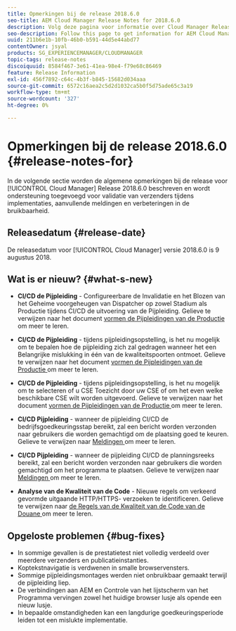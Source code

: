 ```yaml
---
title: Opmerkingen bij de release 2018.6.0
seo-title: AEM Cloud Manager Release Notes for 2018.6.0
description: Volg deze pagina voor informatie over Cloud Manager Release 2018.6.0.
seo-description: Follow this page to get information for AEM Cloud Manager Release 2018.6.0.
uuid: 211b6e1b-10fb-46b0-b591-44d5e44abd77
contentOwner: jsyal
products: SG_EXPERIENCEMANAGER/CLOUDMANAGER
topic-tags: release-notes
discoiquuid: 8584f467-3e61-41ea-98e4-f79e68c86469
feature: Release Information
exl-id: 456f7892-c64c-4b3f-b845-15682d034aaa
source-git-commit: 6572c16aea2c5d2d1032ca5b0f5d75ade65c3a19
workflow-type: tm+mt
source-wordcount: '327'
ht-degree: 0%

---
```


# Opmerkingen bij de release 2018.6.0 {#release-notes-for}

In de volgende sectie worden de algemene opmerkingen bij de release voor [!UICONTROL Cloud Manager] Release 2018.6.0 beschreven en wordt ondersteuning toegevoegd voor validatie van verzenders tijdens implementaties, aanvullende meldingen en verbeteringen in de bruikbaarheid.

## Releasedatum {#release-date}

De releasedatum voor [!UICONTROL Cloud Manager] versie 2018.6.0 is 9 augustus 2018.

## Wat is er nieuw? {#what-s-new}

* **CI/CD de Pijpleiding** - Configureerbare de Invalidatie en het Blozen van het Geheime voorgeheugen van Dispatcher op zowel Stadium als Productie tijdens CI/CD de uitvoering van de Pijpleiding. Gelieve te verwijzen naar het document [ vormen de Pijpleidingen van de Productie ](/help/using/production-pipelines.md) om meer te leren.

* **CI/CD de Pijpleiding** - tijdens pijpleidingsopstelling, is het nu mogelijk om te bepalen hoe de pijpleiding zich zal gedragen wanneer het een Belangrijke mislukking in één van de kwaliteitspoorten ontmoet. Gelieve te verwijzen naar het document [ vormen de Pijpleidingen van de Productie ](/help/using/production-pipelines.md) om meer te leren.

* **CI/CD de Pijpleiding** - tijdens pijpleidingsopstelling, is het nu mogelijk om te selecteren of u CSE Toezicht door uw CSE of om het even welke beschikbare CSE wilt worden uitgevoerd. Gelieve te verwijzen naar het document [ vormen de Pijpleidingen van de Productie ](/help/using/production-pipelines.md) om meer te leren.

* **CI/CD Pijpleiding** - wanneer de pijpleiding CI/CD de bedrijfsgoedkeuringsstap bereikt, zal een bericht worden verzonden naar gebruikers die worden gemachtigd om de plaatsing goed te keuren. Gelieve te verwijzen naar [ Meldingen ](/help/using/notifications.md) om meer te leren.

* **CI/CD Pijpleiding** - wanneer de pijpleiding CI/CD de planningsreeks bereikt, zal een bericht worden verzonden naar gebruikers die worden gemachtigd om het programma te plaatsen. Gelieve te verwijzen naar [ Meldingen ](/help/using/notifications.md) om meer te leren.

* **Analyse van de Kwaliteit van de Code** - Nieuwe regels om verkeerd gevormde uitgaande HTTP/HTTPS- verzoeken te identificeren. Gelieve te verwijzen naar [ de Regels van de Kwaliteit van de Code van de Douane ](/help/using/custom-code-quality-rules.md) om meer te leren.

## Opgeloste problemen {#bug-fixes}

* In sommige gevallen is de prestatietest niet volledig verdeeld over meerdere verzenders en publicatieinstanties.
* Koptekstnavigatie is verdwenen in smalle browservensters.
* Sommige pijpleidingsmontages werden niet onbruikbaar gemaakt terwijl de pijpleiding liep.
* De verbindingen aan AEM en Controle van het lijstscherm van het Programma vervingen zowel het huidige browser lusje als opende een nieuw lusje.
* In bepaalde omstandigheden kan een langdurige goedkeuringsperiode leiden tot een mislukte implementatie.
